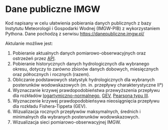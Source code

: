# Dane publiczne IMGW

Kod napisany w celu ułatwienia pobierania danych publicznych z bazy Instytutu Meteorologii i Gospodarki Wodnej (IMGW-PIB) z wykorzystaniem Pythona. Dane pochodzą z serwisu https://danepubliczne.imgw.pl/

Aktulanie możliwe jest:
1. Pobieranie aktualnych danych pomiarowo-obserwacyjnych oraz ostrzeżeń przez [API](https://danepubliczne.imgw.pl/pl/apiinfo).
2. Pobieranie historycznych danych hydrologicznych dla wybranego okresu, dotyczy to zarówno zbiorów danych dobowych, miesięcznych oraz półrocznych i rocznych (razem).
3. Obliczanie podstawowych statystyk hydrologicznych dla wybranych posterunków wodowskazowych (m. in. przepływy charakterystyczne II°)
4. Wyznaczanie krzywej prawdopodobieństwa przewyższenia przepływu dla rozkładów [logartymiczno-normalnego](https://pl.wikipedia.org/wiki/Rozk%C5%82ad_logarytmicznie_normalny), [GEV](https://pl.wikipedia.org/wiki/Rozk%C5%82ad_Fishera-Tippetta), [Pearsona typu III](https://en.wikipedia.org/wiki/Pearson_distribution#The_Pearson_type_III_distribution).
5. Wyznaczenie krzywej prawdopodobieńsywa nieosiągnięcia przepływu dla rozkładu Fishera-Tippeta (GEV).
6. Wizualizacja rocznych przepływów maksymalnych, średnich i minimalnych dla wybranych posterunków wodowskazowych.
7. Wizualizacja sieci pomiarowo-obserwacyjnej IMGW.